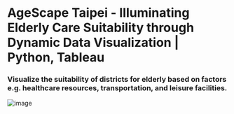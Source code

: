 #  AgeScape Taipei - Illuminating Elderly Care Suitability through Dynamic Data Visualization | Python, Tableau
### Visualize the suitability of districts for elderly based on factors e.g. healthcare resources, transportation, and leisure facilities.
![image](https://github.com/NaomiLinBlog/Data-Visualization---AgeScape-Taipei/assets/96854041/31ab3af4-7396-4596-b821-180d309ab1f0)

